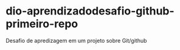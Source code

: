 # dio-aprendizadodesafio-github-primeiro-repo
Desafio de apredizagem em um projeto sobre Git/github
